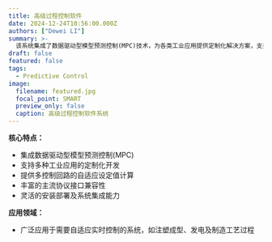 ```yaml
---
title: 高级过程控制软件
date: 2024-12-24T10:56:00.000Z
authors: ["Dewei LI"]
summary: >-
  该系统集成了数据驱动型模型预测控制(MPC)技术，为各类工业应用提供定制化解决方案，支持多回路控制的自适应设定值计算，具备丰富的主流协议接口兼容性，可与现有系统无缝集成，特别适用于注塑成型、发电及制造等领域的自适应实时控制。
draft: false
featured: false
tags:
  - Predictive Control
image:
  filename: featured.jpg
  focal_point: SMART
  preview_only: false
  caption: 高级过程控制软件系统
---
```

**核心特点：**

* 集成数据驱动型模型预测控制(MPC)
* 支持多种工业应用的定制化开发
* 提供多控制回路的自适应设定值计算
* 丰富的主流协议接口兼容性
* 灵活的安装部署及系统集成能力

**应用领域：**

* 广泛应用于需要自适应实时控制的系统，如注塑成型、发电及制造工艺过程
